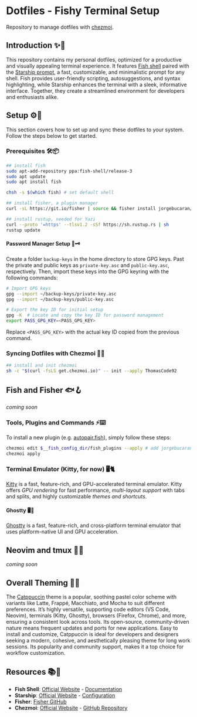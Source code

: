 # Dotfiles - Fishy Terminal Setup

Repository to manage dotfiles with [chezmoi](https://www.chezmoi.io/).

## Introduction ✨🎨

This repository contains my personal dotfiles, optimized for a productive and visually appealing terminal experience. It features [Fish shell](https://fishshell.com/) paired with the [Starship prompt](https://starship.rs/), a fast, customizable, and minimalistic prompt for any shell. Fish provides user-friendly scripting, autosuggestions, and syntax highlighting, while Starship enhances the terminal with a sleek, informative interface. Together, they create a streamlined environment for developers and enthusiasts alike.

## Setup ⚙️🔧

This section covers how to set up and sync these dotfiles to your system. Follow the steps below to get started.

### Prerequisites 🛠️📦

```bash
## install fish
sudo apt-add-repository ppa:fish-shell/release-3
sudo apt update
sudo apt install fish

chsh -s $(which fish) # set default shell

## install fisher, a plugin manager
curl -sL https://git.io/fisher | source && fisher install jorgebucaran/fisher

## install rustup, needed for Yazi
curl --proto '=https' --tlsv1.2 -sSf https://sh.rustup.rs | sh
rustup update
```

#### Password Manager Setup 🔐🗝️

Create a folder `backup-keys` in the home directory to store GPG keys. Past the private and public keys as `private-key.asc` and `public-key.asc`, respectively. Then, import these keys into the GPG keyring with the following commands:

```bash
# Import GPG keys
gpg --import ~/backup-keys/private-key.asc
gpg --import ~/backup-keys/public-key.asc

# Export the key ID for initial setup
gpg -K  # Locate and copy the key ID for password management
export PASS_GPG_KEY=<PASS_GPG_KEY>
```

Replace `<PASS_GPG_KEY>` with the actual key ID copied from the previous command.

### Syncing Dotfiles with Chezmoi 🔄📁

```bash
## install and init chezmoi
sh -c "$(curl -fsLS get.chezmoi.io)" -- init --apply ThomasCode92
```

## Fish and Fisher 🐟🪝

_coming soon_

### Tools, Plugins and Commands ⚡⌨️

To install a new plugin (e.g. [autopair.fish](https://github.com/jorgebucaran/autopair.fish)), simply follow these steps:

```bash
chezmoi edit $__fish_config_dir/fish_plugins --apply # add jorgebucaran/autopair.fish
chezmoi apply
```

### Terminal Emulator (Kitty, for now) 🖥️🐈

[Kitty](https://sw.kovidgoyal.net/kitty/) is a fast, feature-rich, and GPU-accelerated terminal emulator. Kitty offers _GPU rendering_ for fast performance, _multi-layout support_ with tabs and splits, and highly customizable _themes and shortcuts_.

#### Ghostty 🖥️👻

[Ghostty](https://ghostty.org/) is a fast, feature-rich, and cross-platform terminal emulator that uses platform-native UI and GPU acceleration.

## Neovim and tmux 📜🌀

_coming soon_

## Overall Theming 🎨🍮

The [Catppuccin](https://github.com/catppuccin/catppuccin) theme is a popular, soothing pastel color scheme with variants like Latte, Frappé, Macchiato, and Mocha to suit different preferences. It’s highly versatile, supporting code editors (VS Code, Neovim), terminals (Kitty, Ghostty), browsers (Firefox, Chrome), and more, ensuring a consistent look across tools. Its open-source, community-driven nature means frequent updates and ports for new applications. Easy to install and customize, Catppuccin is ideal for developers and designers seeking a modern, cohesive, and aesthetically pleasing theme for long work sessions. Its popularity and community support, makes it a top choice for workflow customization.

## Resources 📚🔗

- **Fish Shell**: [Official Website](https://fishshell.com/) - [Documentation](https://fishshell.com/docs/current/)
- **Starship**: [Official Website](https://starship.rs/) - [Configuration](https://starship.rs/config/)
- **Fisher**: [Fisher GitHub](https://github.com/jorgebucaran/fisher)
- **Chezmoi**: [Official Website](https://www.chezmoi.io/) - [GitHub Repository](https://github.com/twpayne/chezmoi)
